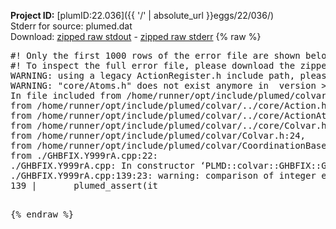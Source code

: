 **Project ID:** [plumID:22.036]({{ '/' | absolute_url }}eggs/22/036/)  
Stderr for source:  plumed.dat   
Download: [zipped raw stdout](plumed.dat.plumed.stdout.txt.zip) - [zipped raw stderr](plumed.dat.plumed.stderr.txt.zip) 
{% raw %}
<pre>
#! Only the first 1000 rows of the error file are shown below
#! To inspect the full error file, please download the zipped raw stderr file above
WARNING: using a legacy ActionRegister.h include path, please use <<#include "core/ActionRegister.h">>
WARNING: "core/Atoms.h" does not exist anymore in  version >=2.10, you should change your code.
In file included from /home/runner/opt/include/plumed/colvar/../core/../tools/Keywords.h:29,
from /home/runner/opt/include/plumed/colvar/../core/Action.h:27,
from /home/runner/opt/include/plumed/colvar/../core/ActionAtomistic.h:25,
from /home/runner/opt/include/plumed/colvar/../core/Colvar.h:25,
from /home/runner/opt/include/plumed/colvar/Colvar.h:24,
from /home/runner/opt/include/plumed/colvar/CoordinationBase.h:24,
from ./GHBFIX.Y999rA.cpp:22:
./GHBFIX.Y999rA.cpp: In constructor ‘PLMD::colvar::GHBFIX::GHBFIX(const PLMD::ActionOptions&)’:
./GHBFIX.Y999rA.cpp:139:23: warning: comparison of integer expressions of different signedness: ‘int’ and ‘unsigned int’ [-Wsign-compare]
139 |       plumed_assert(it<n)<<"itype ="<<it<<", should be smaller than "<<n;
|                     ~~^~
/home/runner/opt/include/plumed/colvar/../core/../tools/Exception.h:376:34: note: in definition of macro ‘plumed_assert’
376 | #define plumed_assert(test) if(!(test)) plumed_error() << PLMD::Exception::Assertion(#test)
|                                  ^~~~
./GHBFIX.Y999rA.cpp:140:23: warning: comparison of integer expressions of different signedness: ‘int’ and ‘unsigned int’ [-Wsign-compare]
140 |       plumed_assert(jt<n)<<"jtype ="<<jt<<", should be smaller than "<<n;
|                     ~~^~
/home/runner/opt/include/plumed/colvar/../core/../tools/Exception.h:376:34: note: in definition of macro ‘plumed_assert’
376 | #define plumed_assert(test) if(!(test)) plumed_error() << PLMD::Exception::Assertion(#test)
|                                  ^~~~
terminate called after throwing an instance of 'PLMD::Plumed::ExceptionError'
what():
(core/Action.cpp:375) void PLMD::Action::error(const std::string&) const
ERROR in input to action METAD with label metad : The GRID file you want to read: GRID, cannot be found!
[pkrvm7jw40e0xgp:07755] *** Process received signal ***
[pkrvm7jw40e0xgp:07755] Signal: Aborted (6)
[pkrvm7jw40e0xgp:07755] Signal code:  (-6)
[pkrvm7jw40e0xgp:07755] [ 0] /lib/x86_64-linux-gnu/libc.so.6(+0x45330)[0x7f1005245330]
[pkrvm7jw40e0xgp:07755] [ 1] /lib/x86_64-linux-gnu/libc.so.6(pthread_kill+0x11c)[0x7f100529eb2c]
[pkrvm7jw40e0xgp:07755] [ 2] /lib/x86_64-linux-gnu/libc.so.6(gsignal+0x1e)[0x7f100524527e]
[pkrvm7jw40e0xgp:07755] [ 3] /lib/x86_64-linux-gnu/libc.so.6(abort+0xdf)[0x7f10052288ff]
[pkrvm7jw40e0xgp:07755] [ 4] /lib/x86_64-linux-gnu/libstdc++.so.6(+0xa5ff5)[0x7f10056a5ff5]
[pkrvm7jw40e0xgp:07755] [ 5] /lib/x86_64-linux-gnu/libstdc++.so.6(+0xbb0da)[0x7f10056bb0da]
[pkrvm7jw40e0xgp:07755] [ 6] /lib/x86_64-linux-gnu/libstdc++.so.6(_ZSt10unexpectedv+0x0)[0x7f10056a5a55]
[pkrvm7jw40e0xgp:07755] [ 7] /lib/x86_64-linux-gnu/libstdc++.so.6(+0xa5a6f)[0x7f10056a5a6f]
[pkrvm7jw40e0xgp:07755] [ 8] plumed(+0x146dd)[0x563a877cf6dd]
[pkrvm7jw40e0xgp:07755] [ 9] /lib/x86_64-linux-gnu/libc.so.6(+0x2a1ca)[0x7f100522a1ca]
[pkrvm7jw40e0xgp:07755] [10] /lib/x86_64-linux-gnu/libc.so.6(__libc_start_main+0x8b)[0x7f100522a28b]
[pkrvm7jw40e0xgp:07755] [11] plumed(+0x15365)[0x563a877d0365]
[pkrvm7jw40e0xgp:07755] *** End of error message ***
</pre>
{% endraw %}
